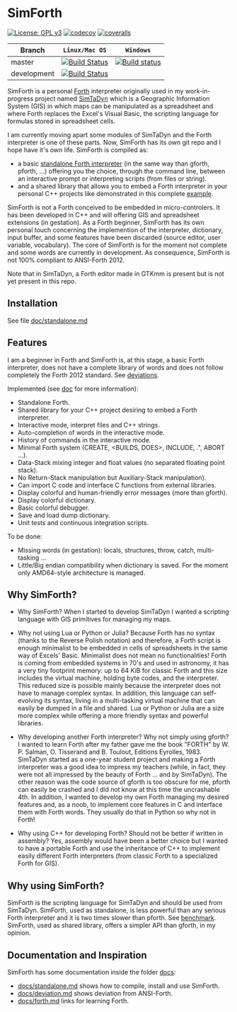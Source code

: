 # SimForth

[![License: GPL v3](https://img.shields.io/badge/License-GPL%20v3-blue.svg)](https://github.com/Lecrapouille/SimForth/blob/master/LICENSE)
[![codecov](https://codecov.io/gh/Lecrapouille/SimForth/branch/master/graph/badge.svg)](https://codecov.io/gh/Lecrapouille/SimForth)
[![coveralls](https://coveralls.io/repos/github/Lecrapouille/SimForth/badge.svg?branch=master)](https://coveralls.io/github/Lecrapouille/SimForth?branch=master)

|Branch     | **`Linux/Mac OS`** | **`Windows`** |
|-----------|------------------|-------------|
|master     |[![Build Status](https://travis-ci.org/Lecrapouille/SimForth.svg?branch=master)](https://travis-ci.org/Lecrapouille/SimForth)|[![Build status](https://ci.appveyor.com/api/projects/status/github/lecrapouille/SimForth?svg=true)](https://ci.appveyor.com/project/Lecrapouille/SimForth)|
|development|[![Build Status](https://travis-ci.org/Lecrapouille/SimForth.svg?branch=dev-refacto)](https://travis-ci.org/Lecrapouille/SimForth)||

SimForth is a personal [Forth](https://www.forth.com/starting-forth/)
interpreter originally used in my work-in-progress project named
[SimTaDyn](https://github.com/Lecrapouille/SimTaDyn) which is a Geographic
Information System (GIS) in which maps can be manipulated as a spreadsheet and
where Forth replaces the Excel's Visual Basic, the scripting language for formulas
stored in spreadsheet cells.

I am currently moving apart some modules of SimTaDyn and the Forth interpreter
is one of these parts. Now, SimForth has its own git repo and I hope have it's own
life. SimForth is compiled as:
- a basic [standalone Forth
  interpreter](https://github.com/Lecrapouille/SimForth/blob/master/doc/standalone.md)
  (in the same way than gforth, pforth, ...) offering you the choice, through the command
  line, between an interactive prompt or interpreting scripts (from files or string).
- and a shared library that allows you to embed a Forth interpreter in your personal C++
  projects like demonstrated in this complete [example](https://github.com/Lecrapouille/LinkAgainstMyLibs/blob/master/Forth/src/main.cpp).

SimForth is not a Forth conceived to be embedded in micro-controlers. It has
been developed in C++ and will offering GIS and spreadsheet extensions (in gestation).
As a Forth beginner, SimForth has its own personal touch concerning the
implemention of the interpreter, dictionary, input buffer, and some features have been discarded (source
editor, user variable, vocabulary). The core of SimForth is for the moment not complete and
some words are currently in development. As consequence, SimForth is not 100% compliant to
ANSI-Forth 2012.

Note that in SimTaDyn, a Forth editor made in GTKmm is present but is not yet
present in this repo.

## Installation

See file [doc/standalone.md](doc/standalone.md)

## Features

I am a beginner in Forth and SimForth is, at this stage, a basic Forth
interpreter, does not have a complete library of words and does not follow
completely the Forth 2012 standard. See [deviations](doc/deviation.md).

Implemented (see [doc](doc/standalone.md) for more information):
- Standalone Forth.
- Shared library for your C++ project desiring to embed a Forth interpreter.
- Interactive mode, interpret files and C++ strings.
- Auto-completion of words in the interactive mode.
- History of commands in the interactive mode.
- Minimal Forth system (CREATE, <BUILDS, DOES>, INCLUDE, .", ABORT ...).
- Data-Stack mixing integer and float values (no separated floating point stack).
- No Return-Stack manipulation but Auxiliary-Stack manipulation).
- Can import C code and interface C functions from external libraries.
- Display colorful and human-friendly error messages (more than gforth).
- Display colorful dictionary.
- Basic colorful debugger.
- Save and load dump dictionary.
- Unit tests and continuous integration scripts.

To be done:
- Missing words (in gestation): locals, structures, throw, catch, multi-tasking ...
- Little/Big endian compatibility when dictionary is saved. For the moment only
AMD64-style architecture is managed.

## Why SimForth?

* Why SimForth? When I started to develop SimTaDyn I wanted a scripting language
  with GIS primitives for managing my maps.

* Why not using Lua or Python or Julia? Because Forth has no syntax (thanks to
  the Reverse Polish notation) and therefore, a Forth script is enough
  minimalist to be embedded in cells of spreadsheets in the same way of Excels'
  Basic. Minimalist does not mean no functionalities! Forth is coming from
  embedded systems in 70's and used in astronomy, it has a very tiny footprint memory: up to 64
  KiB for classic Forth and this size includes the virtual machine, holding byte
  codes, and the interpreter. This reduced size is possible mainly because the
  interpreter does not have to manage complex syntax. In addition, this language
  can self-evolving its syntax, living in a multi-tasking virtual machine that
  can easily be dumped in a file and shared. Lua or Python or Julia are a size
  more complex while offering a more friendly syntax and powerful libraries.

* Why developing another Forth interpreter? Why not simply using gforth?  I
  wanted to learn Forth after my father gave me the book "FORTH" by
  W. P. Salman, O. Tisserand and B. Toulout, Editions Eyrolles, 1983.  SimTaDyn
  started as a one-year student project and making a Forth interpreter was a
  good idea to impress my teachers (while, in fact, they were not all impressed
  by the beauty of Forth ... and by SimTaDyn). The other reason was the code
  source of gforth is too obscure for me, pforth can easily be crashed and I did
  not know at this time the uncrashable 4th. In addition, I wanted to develop my own Forth
  managing my desired features and, as a noob, to implement core features in C
  and interface them with Forth words. They usually do that in Python so why not
  in Forth!

* Why using C++ for developing Forth? Should not be better if written in
  assembly? Yes, assembly would have been a better choice but I wanted to have a
  portable Forth and use the inheritance of C++ to implement easily different
  Forth interpreters (from classic Forth to a specialized Forth for GIS).

## Why using SimForth?

SimForth is the scripting language for SimTaDyn and should be used from SimTaDyn.
SimForth, used as standalone, is less powerful than any serious Forth interpreter
and it is two times slower than pforth. See [benchmark](tests/bench).
SimForth, used as shared library, offers a simpler API than gforth, in my opinion.

## Documentation and Inspiration

SimForth has some documentation inside the folder [docs](doc):
* [docs/standalone.md](doc/stastandalone.md) shows how to compile, install and use SimForth.
* [docs/deviation.md](doc/deviation.md) shows deviation from ANSI-Forth.
* [docs/forth.md](doc/forth.md) links for learning Forth.
